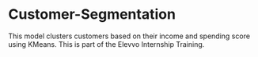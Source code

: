 # Customer-Segmentation
This model clusters customers based on their income and spending score using KMeans. This is part of the Elevvo Internship Training.
